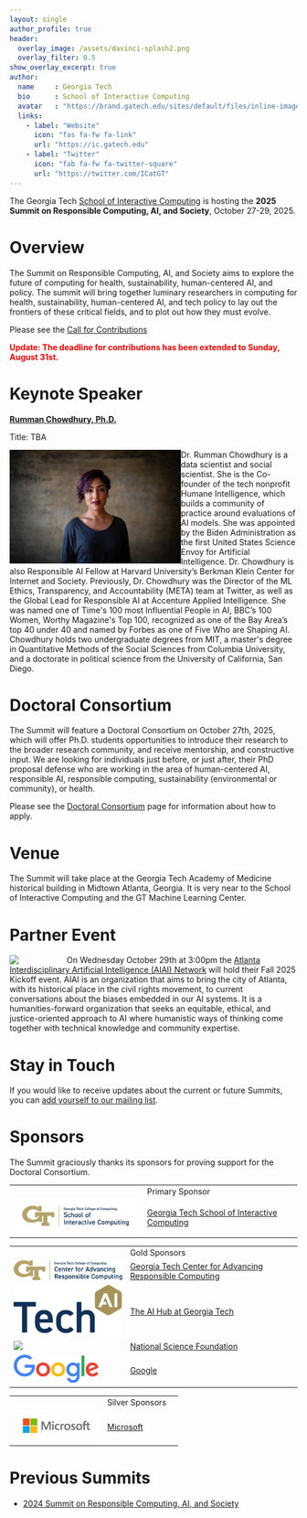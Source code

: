 ```yaml
---
layout: single
author_profile: true
header:
  overlay_image: /assets/davinci-splash2.png
  overlay_filter: 0.5
show_overlay_excerpt: true
author:
  name     : Georgia Tech 
  bio      : School of Interactive Computing
  avatar   : "https://brand.gatech.edu/sites/default/files/inline-images/sm-primary-vert.png"
  links:
    - label: "Website"
      icon: "fas fa-fw fa-link"
      url: "https://ic.gatech.edu"
    - label: "Twitter"
      icon: "fab fa-fw fa-twitter-square"
      url: "https://twitter.com/ICatGT"
---
```


The Georgia Tech <a href="https://ic.gatech.edu/">School of Interactive Computing</a> is hosting the <strong>2025 Summit on Responsible Computing, AI, and Society</strong>, October 27-29, 2025.

<h1>Overview</h1>

The Summit on Responsible Computing, AI, and Society aims to explore the future of computing for health, sustainability, human-centered AI, and policy. The summit will bring together luminary researchers in computing for health, sustainability, human-centered AI, and tech policy to lay out the frontiers of these critical fields, and to plot out how they must evolve. 

Please see the <a href="/cfp">Call for Contributions</a>

<font style="color:red;"><b>Update: The deadline for contributions has been extended to Sunday, August 31st.</b></font>

<h1>Keynote Speaker</h1>

<b><a href="https://www.rummanchowdhury.com/">Rumman Chowdhury, Ph.D.</a></b>

Title: TBA

<img src="/assets/rumman_chowdhury_headshot.jpg" align="left" width="300" />
Dr. Rumman Chowdhury is a data scientist and social scientist. She is the Co-founder of the tech nonprofit Humane Intelligence, which builds a community of practice around evaluations of AI models. She was appointed by the Biden Administration as the first United States Science Envoy for Artificial Intelligence. Dr. Chowdhury is also Responsible AI Fellow at Harvard University’s Berkman Klein Center for Internet and Society. Previously, Dr. Chowdhury was the Director of the ML Ethics, Transparency, and Accountability (META) team at Twitter, as well as the Global Lead for Responsible AI at Accenture Applied Intelligence. She was named one of Time's 100 most Influential People in AI, BBC’s 100 Women, Worthy Magazine's Top 100, recognized as one of the Bay Area’s top 40 under 40 and named by Forbes as one of Five Who are Shaping AI. Chowdhury holds two undergraduate degrees from MIT, a master's degree in Quantitative Methods of the Social Sciences from Columbia University, and a doctorate in political science from the University of California, San Diego.

<h1>Doctoral Consortium</h1>

The Summit will feature a Doctoral Consortium on October 27th, 2025, which will offer Ph.D. students opportunities to introduce their research to the broader research community, and receive mentorship, and constructive input.  We are looking for individuals just before, or just after, their PhD proposal defense who are working in the area of human-centered AI, responsible AI, responsible computing, sustainability (environmental or community), or health. 

Please see the <a href="/doctoral-consortium">Doctoral Consortium</a> page for information about how to apply.

<h1>Venue</h1>

The Summit will take place at the Georgia Tech Academy of Medicine historical building in Midtown Atlanta, Georgia. It is very near to the School of Interactive Computing and the GT Machine Learning Center.

<h1>Partner Event</h1>

<img src="https://www.aiai.network/wp-content/uploads/2024/02/AIAI_Logo-150x150.png" align="left" width="100" /> On Wednesday October 29th at 3:00pm the <a href="https://www.aiai.network/">Atlanta Interdisciplinary Artificial Intelligence (AIAI) Network</a> will hold their Fall 2025 Kickoff event. AIAI is an organization that aims to bring the city of Atlanta, with its historical place in the civil rights movement, to current conversations about the biases embedded in our AI systems. It is a humanities-forward organization that seeks an equitable, ethical, and justice-oriented approach to AI where humanistic ways of thinking come together with technical knowledge and community expertise.

<h1>Stay in Touch</h1>

If you would like to receive updates about the current or future Summits, you can <a href="https://forms.office.com/r/pD7sWN7Ff8">add yourself to our mailing list</a>. 


<h1>Sponsors</h1>

The Summit graciously thanks its sponsors for proving support for the Doctoral Consortium.

<table width="100%">
  <th>
    <td> Primary Sponsor </td>
    <td></td>
  </th>
  <tr>
    <td><img src="assets/ic-logo.png" width="300"></td>
    <td><a href="https://ic.gatech.edu/">Georgia Tech School of Interactive Computing</a></td>
  </tr>
</table>
<table width="100%">
  <th>
    <td>Gold Sponsors</td>
    <td></td>
  </th>
  <tr>
    <td><img src="assets/carc.png" width="300"></td>
    <td><a href="https://responsible.computing.gatech.edu/">Georgia Tech Center for Advancing Responsible Computing</a></td>
  </tr>
  <tr>
    <td><img src="assets/ai-hub.png" width="200"></td>
    <td><a href="https://ai.gatech.edu/">The AI Hub at Georgia Tech</a></td>
  </tr>
  <tr>
    <td><img src="https://www.nsf.gov/themes/custom/nsf_theme/components/molecules/logo/logo-desktop.png" width="150"></td>
    <td><a href="https://www.nsf.gov/">National Science Foundation</a></td>
  </tr>
  <tr>
    <td><img src="assets/google.png" width="150"></td>
    <td><a href="https://www.google.com/">Google</a></td>
  </tr>
</table>

<table width="100%">
  <th>
    <td>Silver Sponsors</td>
    <td></td>
  </th>
  <tr>
    <td><img src="assets/microsoft.jpg" width="150"></td>
    <td><a href="https://www.microsoft.com/">Microsoft</a></td>
  </tr>
</table>

<h1>Previous Summits</h1>

<ul>
  <li><a href="https://rcais.github.io/rcais2024.github.io/">2024 Summit on Responsible Computing, AI, and Society</a></li>

</ul>

